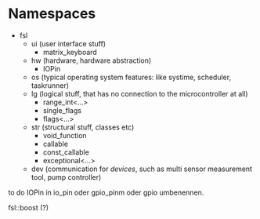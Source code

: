 # Namespaces

* fsl
   * ui (user interface stuff)
      * matrix_keyboard
   * hw (hardware, hardware abstraction)
      * IOPin
   * os (typical operating system features: like systime, scheduler, taskrunner)
   * lg (logical stuff, that has no connection to the microcontroller at all)
      * range_int<...>
      * single_flags
      * flags<...>
   * str (structural stuff, classes etc)
      * void_function
      * callable
      * const_callable
      * exceptional<...>
   * dev (communication for _devices_, such as multi sensor measurement tool, pump controller)



to do IOPin in io_pin oder gpio_pinm oder gpio umbenennen.

fsl::boost (?)
